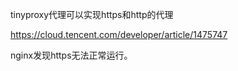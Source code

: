 

tinyproxy代理可以实现https和http的代理

https://cloud.tencent.com/developer/article/1475747



nginx发现https无法正常运行。